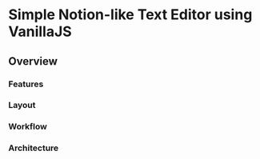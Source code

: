 # Simple Notion-like Text Editor using VanillaJS
## Overview

### Features
### Layout

### Workflow
### Architecture
